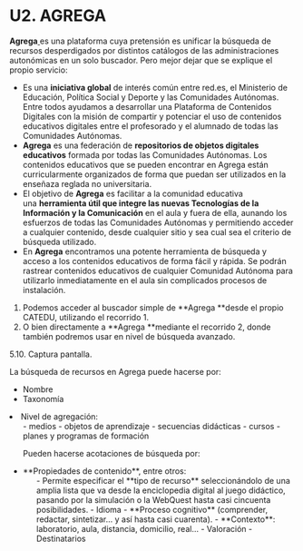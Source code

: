 
# U2. AGREGA

**Agrega**[ ](http://www.aularagon.org/Files/UserFiles/File/ESCUELA2.0/agrega.pdf)es una plataforma cuya pretensión es unificar la búsqueda de recursos desperdigados por distintos catálogos de las administraciones autonómicas en un solo buscador. Pero mejor dejar que se explique el propio servicio:

- Es una **iniciativa global** de interés común entre red.es, el Ministerio de Educación, Política Social y Deporte y las Comunidades Autónomas. Entre todos ayudamos a desarrollar una Plataforma de Contenidos Digitales con la misión de compartir y potenciar el uso de contenidos educativos digitales entre el profesorado y el alumnado de todas las Comunidades Autónomas.
- **Agrega** es una federación de **repositorios de objetos digitales educativos** formada por todas las Comunidades Autónomas. Los contenidos educativos que se pueden encontrar en Agrega están curricularmente organizados de forma que puedan ser utilizados en la enseñaza reglada no universitaria.
- El objetivo de **Agrega** es facilitar a la comunidad educativa una **herramienta útil que integre las nuevas Tecnologías de la Información y la Comunicación** en el aula y fuera de ella, aunando los esfuerzos de todas las Comunidades Autónomas y permitiendo acceder a cualquier contenido, desde cualquier sitio y sea cual sea el criterio de búsqueda utilizado.
- En **Agrega** encontramos una potente herramienta de búsqueda y acceso a los contenidos educativos de forma fácil y rápida. Se podrán rastrear contenidos educativos de cualquier Comunidad Autónoma para utilizarlo inmediatamente en el aula sin complicados procesos de instalación.

1. Podemos acceder al buscador simple de **Agrega **desde el propio CATEDU, utilizando el recorrido 1.
1. O bien directamente a **Agrega **mediante el recorrido 2, donde también podremos usar en nivel de búsqueda avanzado.

5.10. Captura pantalla.

La búsqueda de recursos en Agrega puede hacerse por:

- Nombre
- Taxonomía
<li>Nivel de agregación:
<ul>
- medios
- objetos de aprendizaje
- secuencias didácticas
- cursos
- planes y programas de formación

Pueden hacerse acotaciones de búsqueda por:

<li>**Propiedades de contenido**, entre otros: <br/>
<ul>
- Permite especificar el **tipo de recurso** seleccionándolo de una amplia lista que va desde la enciclopedia digital al juego didáctico, pasando por la simulación o la WebQuest hasta casi cincuenta posibilidades.
- Idioma
- **Proceso cognitivo** (comprender, redactar, sintetizar... y así hasta casi cuarenta).
- **Contexto**: laboratorio, aula, distancia, domicilio, real...
- Valoración
- Destinatarios

